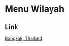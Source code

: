 # Menu Wilayah

## Link

[Bangkok, Thailand](https://github.com/gigit-pemilu/pemilu-2024-99-luar-negeri/tree/main/pileg-dpr/hitung-suara/sub/99-luar-negeri/sub/13-bangkok-thailand/sub/01-bangkok-thailand/sub/0001-bangkok-thailand)

